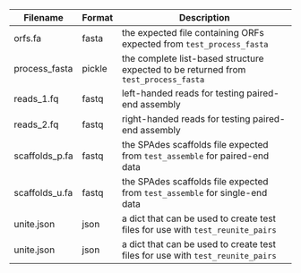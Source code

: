 | Filename       | Format | Description                                                                           |
| -------------- | ------ | ------------------------------------------------------------------------------------- |
| orfs.fa        | fasta  | the expected file containing ORFs expected from ``test_process_fasta``                |
| process_fasta  | pickle | the complete list-based structure expected to be returned from ``test_process_fasta`` | 
| reads_1.fq     | fastq  | left-handed reads for testing paired-end assembly                                     |
| reads_2.fq     | fastq  | right-handed reads for testing paired-end assembly                                    |
| scaffolds_p.fa | fastq  | the SPAdes scaffolds file expected from ``test_assemble`` for paired-end data         |
| scaffolds_u.fa | fastq  | the SPAdes scaffolds file expected from ``test_assemble`` for single-end data         |
| unite.json     | json   | a dict that can be used to create test files for use with ``test_reunite_pairs``      |
| unite.json     | json   | a dict that can be used to create test files for use with ``test_reunite_pairs``      |
